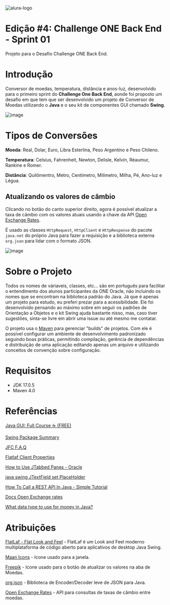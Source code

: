 ![alura-logo](https://user-images.githubusercontent.com/107167711/226222830-db2f671b-3e9f-4bd5-bb1e-f339a85abe3a.png)
# Edição #4: Challenge ONE Back End - Sprint 01
Projeto para o Desafio Challenge ONE Back End.

# Introdução

Conversor de moedas, temperatura, distância e anos-luz, desenvolvido para o primeiro sprint do **Challenge One Back End**, aonde foi proposto um desafio em que tem que ser desenvolvido um projeto de Conversor de Moedas utilizando o **Java** e o seu kit de componentes GUI chamado **Swing**.

![image](https://user-images.githubusercontent.com/107167711/228851651-0307590f-5107-4dfe-bb6f-8309fec8ca6a.png)

# Tipos de Conversões

**Moeda**:
Real, Dolar, Euro, Libra Esterlina, Peso Argentino e Peso Chileno.

**Temperatura**:
Celsius, Fahrenheit, Newton, Delisle, Kelvin, Réaumur, Rankine e Romer.

**Distância**:
Quilômentro, Metro, Centímetro, Milímetro, Milha, Pé, Ano-luz e Légua.

## Atualizando os valores de câmbio
Clicando no botão do canto superior direito, agora é possível atualizar a taxa de câmbio com os valores atuais usando a chave da API [Open Exchange Rates](https://openexchangerates.org/).

É usado as classes `HttpRequest`, `HttpClient` e `HttpResponse` do pacote `java.net` do próprio Java para fazer a requisição e a biblioteca externa `org.json` para lidar com o formato JSON.

![image](https://user-images.githubusercontent.com/107167711/228851496-7c76fe97-f97c-4850-9393-1fa9c1365c01.png)

# Sobre o Projeto
Todos os nomes de váriaveis, classes, etc... são em português para facilitar o entendimento dos alunos participantes da ONE Oracle, não incluindo os nomes que se encontram na biblioteca padrão do Java. Já que é apenas um projeto para estudo, eu preferi prezar para a acessibilidade.
Ele foi desenvolvido pensando ao máximo sobre em seguir os padrões de Orientação a Objetos e o kit Swing ajuda bastante nisso, mas, caso tiver sugestões, sinta-se livre em abrir uma issue ou até mesmo me contatar.

O projeto usa o [Maven](https://maven.apache.org/) para gerenciar "builds" de projetos. Com ele é possível configurar um ambiente de desenvolvimento padronizado seguindo boas práticas, permitindo compilação, gerência de dependências e distribuição de uma aplicação editando apenas um arquivo e utilizando conceitos de convenção sobre configuração.

# Requisitos
- JDK 17.0.5
- Maven 4.0

# Referências
[Java GUI: Full Course ☕ (FREE)](https://youtu.be/Kmgo00avvEw)

[Swing Package Summary](https://docs.oracle.com/javase/7/docs/api/javax/swing/package-summary.html)

[JFC F.A.Q](https://www.oracle.com/java/technologies/foundation-classes-faq.html)

[Flatlaf Client Properties](https://www.formdev.com/flatlaf/client-properties/)

[How to Use JTabbed Panes - Oracle](https://docs.oracle.com/javase/tutorial/uiswing/components/tabbedpane.html)

[java swing JTextField set PlaceHolder](https://stackoverflow.com/questions/16213836/java-swing-jtextfield-set-placeholder)

[How To Call a REST API In Java - Simple Tutorial](https://youtu.be/9oq7Y8n1t00)

[Docs Open Exchange rates](https://docs.openexchangerates.org/reference/api-introduction)

[What data type to use for money in Java?](https://stackoverflow.com/questions/8148684/what-data-type-to-use-for-money-in-java)

# Atribuições
[FlatLaf - Flat Look and Feel](https://www.formdev.com/flatlaf/) - FlatLaf é um Look and Feel moderno multiplataforma de código aberto para aplicativos de desktop Java Swing.

[Maan Icons](https://www.flaticon.com/br/autores/maan-icons) - Icone usado para a janela.

[Freepik](https://www.flaticon.com/br/autores/freepik) - Icone usado para o botão de atualizar os valores na aba de Moedas.

[org.json](https://mvnrepository.com/artifact/org.json/json) - Biblioteca de Encoder/Decoder leve de JSON para Java.

[Open Exchange Rates](https://openexchangerates.org/) - API para consultas de taxas de câmbio entre moedas.
